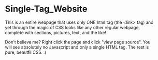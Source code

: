 # Single-Tag_Website
This is an entire webpage that uses only ONE html tag (the &lt;link> tag) and yet through the magic of CSS looks like any other regular webpage, complete with sections, pictures, text, and the like!

Don't believe me? Right click the page and click "view page source". You will see absolutely no Javascript and only a single HTML tag. The rest is pure, beautfil CSS. :)

